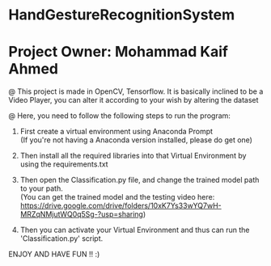 # HandGestureRecognitionSystem
# Project Owner: Mohammad Kaif Ahmed

@ This project is made in OpenCV, Tensorflow. It is basically inclined to be a Video Player, you can alter it according to your wish by altering the dataset

@ Here, you need to follow the following steps to run the program: 
  1. First create a virtual environment using Anaconda Prompt<br>
    (If you're not having a Anaconda version installed, please do get one)
    
  2. Then install all the required libraries into that Virtual Environment by using the requirements.txt
  
  3. Then open the Classification.py file, and change the trained model path to your path.<br>
    (You can get the trained model and the testing video here: https://drive.google.com/drive/folders/10xK7Ys33wYQ7wH-MRZqNMjutWQ0q5Sg-?usp=sharing)
    
   4. Then you can activate your Virtual Environment and thus can run the 'Classification.py' script.
   
   ENJOY AND HAVE FUN !! :)



